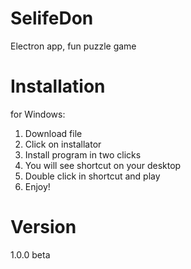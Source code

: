 
# SelifeDon
Electron app, fun puzzle game

# Installation
for Windows: 
1) Download file
2) Click on installator
3) Install program in two clicks
4) You will see shortcut on your desktop
5) Double click in shortcut and  play
6) Enjoy!

# Version
1.0.0  beta
